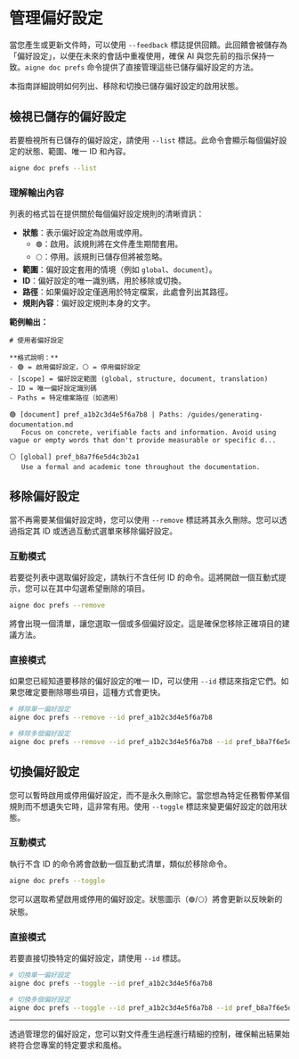 # 管理偏好設定

當您產生或更新文件時，可以使用 `--feedback` 標誌提供回饋。此回饋會被儲存為「偏好設定」，以便在未來的會話中重複使用，確保 AI 與您先前的指示保持一致。`aigne doc prefs` 命令提供了直接管理這些已儲存偏好設定的方法。

本指南詳細說明如何列出、移除和切換已儲存偏好設定的啟用狀態。

## 檢視已儲存的偏好設定

若要檢視所有已儲存的偏好設定，請使用 `--list` 標誌。此命令會顯示每個偏好設定的狀態、範圍、唯一 ID 和內容。

```bash
aigne doc prefs --list
```

### 理解輸出內容

列表的格式旨在提供關於每個偏好設定規則的清晰資訊：

*   **狀態**：表示偏好設定為啟用或停用。
    *   `🟢`：啟用。該規則將在文件產生期間套用。
    *   `⚪`：停用。該規則已儲存但將被忽略。
*   **範圍**：偏好設定套用的情境（例如 `global`、`document`）。
*   **ID**：偏好設定的唯一識別碼，用於移除或切換。
*   **路徑**：如果偏好設定僅適用於特定檔案，此處會列出其路徑。
*   **規則內容**：偏好設定規則本身的文字。

**範例輸出：**

```
# 使用者偏好設定

**格式說明：**
- 🟢 = 啟用偏好設定，⚪ = 停用偏好設定
- [scope] = 偏好設定範圍 (global, structure, document, translation)
- ID = 唯一偏好設定識別碼
- Paths = 特定檔案路徑（如適用）

🟢 [document] pref_a1b2c3d4e5f6a7b8 | Paths: /guides/generating-documentation.md
   Focus on concrete, verifiable facts and information. Avoid using vague or empty words that don't provide measurable or specific d...

⚪ [global] pref_b8a7f6e5d4c3b2a1
   Use a formal and academic tone throughout the documentation.

```

## 移除偏好設定

當不再需要某個偏好設定時，您可以使用 `--remove` 標誌將其永久刪除。您可以透過指定其 ID 或透過互動式選單來移除偏好設定。

### 互動模式

若要從列表中選取偏好設定，請執行不含任何 ID 的命令。這將開啟一個互動式提示，您可以在其中勾選希望刪除的項目。

```bash
aigne doc prefs --remove
```

將會出現一個清單，讓您選取一個或多個偏好設定。這是確保您移除正確項目的建議方法。

### 直接模式

如果您已經知道要移除的偏好設定的唯一 ID，可以使用 `--id` 標誌來指定它們。如果您確定要刪除哪些項目，這種方式會更快。

```bash
# 移除單一偏好設定
aigne doc prefs --remove --id pref_a1b2c3d4e5f6a7b8

# 移除多個偏好設定
aigne doc prefs --remove --id pref_a1b2c3d4e5f6a7b8 --id pref_b8a7f6e5d4c3b2a1
```

## 切換偏好設定

您可以暫時啟用或停用偏好設定，而不是永久刪除它。當您想為特定任務暫停某個規則而不想遺失它時，這非常有用。使用 `--toggle` 標誌來變更偏好設定的啟用狀態。

### 互動模式

執行不含 ID 的命令將會啟動一個互動式清單，類似於移除命令。

```bash
aigne doc prefs --toggle
```

您可以選取希望啟用或停用的偏好設定。狀態圖示（`🟢`/`⚪`）將會更新以反映新的狀態。

### 直接模式

若要直接切換特定的偏好設定，請使用 `--id` 標誌。

```bash
# 切換單一偏好設定
aigne doc prefs --toggle --id pref_a1b2c3d4e5f6a7b8

# 切換多個偏好設定
aigne doc prefs --toggle --id pref_a1b2c3d4e5f6a7b8 --id pref_b8a7f6e5d4c3b2a1
```

---

透過管理您的偏好設定，您可以對文件產生過程進行精細的控制，確保輸出結果始終符合您專案的特定要求和風格。